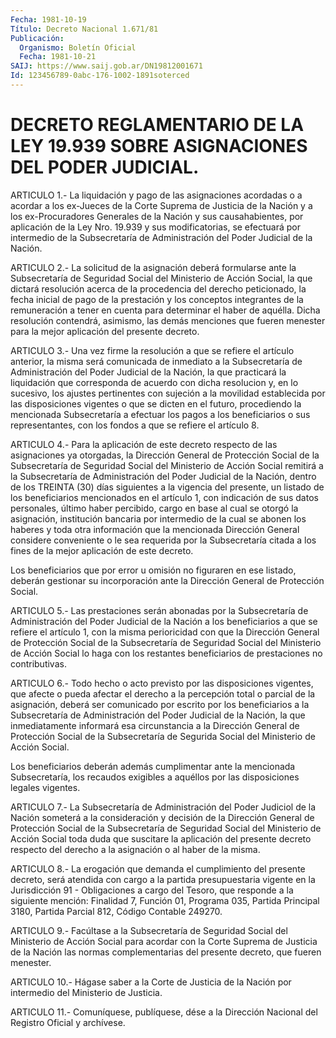 ```yaml
---
Fecha: 1981-10-19
Título: Decreto Nacional 1.671/81
Publicación:
  Organismo: Boletín Oficial
  Fecha: 1981-10-21
SAIJ: https://www.saij.gob.ar/DN19812001671
Id: 123456789-0abc-176-1002-1891soterced
---
```

# DECRETO REGLAMENTARIO DE LA LEY 19.939 SOBRE ASIGNACIONES DEL PODER JUDICIAL.

<a id="1"></a>
ARTICULO  1.-  La  liquidación  y  pago  de  las  asignaciones acordadas  o  a  acordar  a  los  ex-Jueces de la Corte Suprema  de Justicia  de  la  Nación y a los ex-Procuradores  Generales  de  la Nación y sus causahabientes,  por  aplicación de la Ley Nro. 19.939 y sus modificatorias, se efectuará por intermedio de la Subsecretaría de Administración del  Poder  Judicial  de la Nación.

<a id="2"></a>
ARTICULO  2.-  La solicitud de la asignación deberá formularse ante la Subsecretaría  de Seguridad Social del Ministerio de Acción Social, la que dictará resolución  acerca  de  la  procedencia  del derecho  peticionado,  la  fecha inicial de pago de la prestación y los conceptos integrantes de  la  remuneración  a  tener  en cuenta para  determinar  el  haber de aquélla. Dicha resolución contendrá, asimismo, las demás menciones  que  fueren  menester  para la mejor aplicación del presente decreto.

<a id="3"></a>
ARTICULO  3.-  Una vez firme la resolución a que se refiere el artículo anterior, la  misma  será  comunicada  de  inmediato  a la Subsecretaría  de  Administración  del Poder Judicial de la Nación, la que practicará la liquidación que  corresponda  de  acuerdo  con dicha  resolucion  y,  en  lo sucesivo, los ajustes pertinentes con sujeción a la movilidad establecida  por las disposiciones vigentes o que se dicten en el futuro, procediendo la mencionada Subsecretaría  a  efectuar  los  pagos a los  beneficiarios  o  sus representantes, con los fondos a que  se  refiere  el  artículo  8.

<a id="4"></a>
ARTICULO 4.- Para la aplicación de este decreto respecto de las asignaciones  ya  otorgadas,  la  Dirección  General  de Protección Social  de  la Subsecretaría de Seguridad Social del Ministerio  de Acción Social  remitirá  a  la  Subsecretaría de Administración del Poder  Judicial  de la Nación, dentro  de  los  TREINTA  (30)  días siguientes  a  la  vigencia    del  presente,  un  listado  de  los beneficiarios mencionados en el  artículo  1, con indicación de sus datos personales, último haber percibido, cargo  en base al cual se otorgó  la  asignación, institución bancaria por intermedio  de  la cual  se  abonen  los  haberes  y  toda  otra  información  que  la mencionada   Dirección  General  considere  conveniente  o  le  sea requerida por  la  Subsecretaría  citada  a  los  fines de la mejor aplicación de este decreto.

Los  beneficiarios  que  por  error u omisión no figuraren  en  ese listado,  deberán  gestionar  su incorporación  ante  la  Dirección General de Protección Social.

<a id="5"></a>
ARTICULO 5.- Las prestaciones serán abonadas por la Subsecretaría  de  Administración del Poder Judicial de la Nación a los beneficiarios a  que  se  refiere  el  artículo 1, con la misma perioricidad con que la Dirección General de  Protección  Social de la  Subsecretaría  de  Seguridad  Social  del  Ministerio de Acción Social lo haga con los restantes beneficiarios de  prestaciones  no contributivas.

<a id="6"></a>
ARTICULO  6.- Todo hecho o acto previsto por las disposiciones vigentes, que afecte  o  pueda  afectar  el derecho a la percepción total  o  parcial  de  la  asignación,  deberá ser  comunicado  por escrito por los beneficiarios a la Subsecretaría  de Administración del  Poder  Judicial de la Nación, la que inmediatamente  informará esa circunstancia  a  la  Dirección General de Protección Social de la  Subsecretaría  de Segurida  Social  del  Ministerio  de  Acción Social.

Los beneficiarios deberán  además  cumplimentar  ante la mencionada Subsecretaría,    los  recaudos  exigibles  a  aquéllos  por    las disposiciones legales vigentes.

<a id="7"></a>
ARTICULO  7.-  La  Subsecretaría  de  Administración del Poder Judiciol de la Nación someterá a la consideración  y decisión de la Dirección  General  de  Protección  Social  de la Subsecretaría  de Seguridad  Social  del Ministerio de Acción Social  toda  duda  que suscitare la aplicación  del  presente decreto respecto del derecho a la asignación o al haber de la misma.

<a id="8"></a>
ARTICULO  8.-  La  erogación  que  demanda el cumplimiento del presente decreto, será atendida con cargo a la partida presupuestaria  vigente  en la Jurisdicción  91  -  Obligaciones  a cargo del Tesoro, que responde  a  la  siguiente mención: Finalidad 7,  Función  01,  Programa  035,  Partida Principal  3180,  Partida Parcial 812, Código Contable 249270.

<a id="9"></a>
ARTICULO  9.- Facúltase a la Subsecretaría de Seguridad Social del Ministerio de  Acción  Social para acordar con la Corte Suprema de Justicia de la Nación las  normas  complementarias  del presente decreto, que fueren menester.

<a id="10"></a>
ARTICULO 10.- Hágase saber a la Corte de Justicia de la Nación por intermedio del Ministerio de Justicia.

<a id="11"></a>
ARTICULO  11.-  Comuníquese,  publíquese,  dése a la Dirección Nacional del Registro Oficial y archívese.